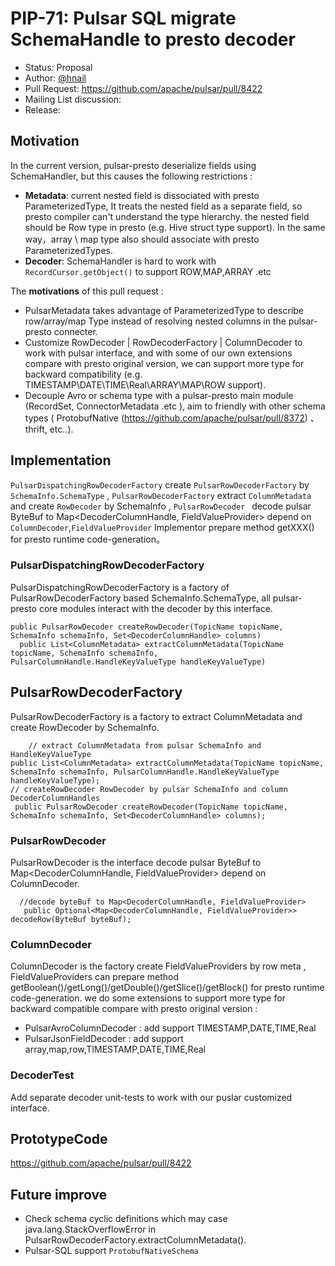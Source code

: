 # PIP-71: Pulsar SQL migrate SchemaHandle to presto decoder

- Status: Proposal
- Author: [@hnail](https://github.com/hnail)
- Pull Request: https://github.com/apache/pulsar/pull/8422
- Mailing List discussion:
- Release:

## Motivation

In the current version, pulsar-presto deserialize fields using SchemaHandler, but this causes the following restrictions :

- **Metadata**: current nested field is dissociated with presto ParameterizedType, It treats the nested field as a separate field, so presto compiler can't understand the type hierarchy. the nested field should be Row type in presto (e.g.  Hive struct type support). In the same way，array \ map type also should associate with presto ParameterizedTypes.
- **Decoder**: SchemaHandler is hard to work with  `RecordCursor.getObject()` to  support ROW,MAP,ARRAY .etc

The **motivations** of this pull request :

- PulsarMetadata takes advantage of ParameterizedType to describe row/array/map Type instead of resolving nested columns in the pulsar-presto connecter.
- Customize RowDecoder | RowDecoderFactory | ColumnDecoder to work with pulsar interface, and with some of our own extensions compare with presto original version, we can support more type for backward compatibility (e.g. TIMESTAMP\DATE\TIME\Real\ARRAY\MAP\ROW support).
- Decouple Avro or schema type with a pulsar-presto main module (RecordSet, ConnectorMetadata .etc ), aim to friendly with other schema types ( ProtobufNative (https://github.com/apache/pulsar/pull/8372) 、thrift, etc..).

## Implementation

`PulsarDispatchingRowDecoderFactory` create `PulsarRowDecoderFactory` by `SchemaInfo.SchemaType` , `PulsarRowDecoderFactory` extract  `ColumnMetadata ` and create `RowDecoder` by SchemaInfo , `PulsarRowDecoder ` decode pulsar ByteBuf to Map<DecoderColumnHandle, FieldValueProvider> depend on  `ColumnDecoder`,`FieldValueProvider` Implementor prepare method getXXX()  for presto runtime code-generation。

### PulsarDispatchingRowDecoderFactory

PulsarDispatchingRowDecoderFactory is a factory of PulsarRowDecoderFactory based  SchemaInfo.SchemaType, all pulsar-presto core modules interact with the decoder by this interface.

```
public PulsarRowDecoder createRowDecoder(TopicName topicName, SchemaInfo schemaInfo, Set<DecoderColumnHandle> columns)
  public List<ColumnMetadata> extractColumnMetadata(TopicName topicName, SchemaInfo schemaInfo, PulsarColumnHandle.HandleKeyValueType handleKeyValueType)
```

## PulsarRowDecoderFactory

PulsarRowDecoderFactory is a factory to extract ColumnMetadata and create RowDecoder by SchemaInfo.

```
	// extract ColumnMetadata from pulsar SchemaInfo and HandleKeyValueType
public List<ColumnMetadata> extractColumnMetadata(TopicName topicName, SchemaInfo schemaInfo, PulsarColumnHandle.HandleKeyValueType handleKeyValueType);
// createRowDecoder RowDecoder by pulsar SchemaInfo and column DecoderColumnHandles
 public PulsarRowDecoder createRowDecoder(TopicName topicName, SchemaInfo schemaInfo, Set<DecoderColumnHandle> columns);
```

### PulsarRowDecoder

PulsarRowDecoder is the interface decode pulsar ByteBuf to Map<DecoderColumnHandle, FieldValueProvider> depend on ColumnDecoder.

```
  //decode byteBuf to Map<DecoderColumnHandle, FieldValueProvider>
   public Optional<Map<DecoderColumnHandle, FieldValueProvider>> decodeRow(ByteBuf byteBuf);
```

### ColumnDecoder

ColumnDecoder is the factory create FieldValueProviders by row meta , FieldValueProviders can prepare method getBoolean()/getLong()/getDouble()/getSlice()/getBlock() for presto runtime code-generation. we do some extensions to support more type for backward compatible compare with presto original version :
- PulsarAvroColumnDecoder : add support TIMESTAMP,DATE,TIME,Real
- PulsarJsonFieldDecoder : add support array,map,row,TIMESTAMP,DATE,TIME,Real

### DecoderTest

Add separate decoder unit-tests to work with our puslar customized interface.

## PrototypeCode
https://github.com/apache/pulsar/pull/8422

## Future improve

- Check schema cyclic definitions which may case java.lang.StackOverflowError in PulsarRowDecoderFactory.extractColumnMetadata().
- Pulsar-SQL support `ProtobufNativeSchema`
